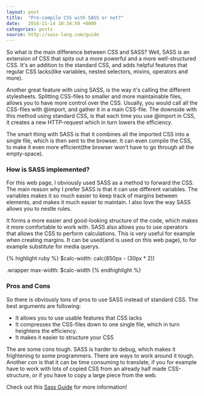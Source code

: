 ```yaml
---
layout: post
title:  "Pre-compile CSS with SASS or not?"
date:   2016-11-14 10:34:50 +0000
categories: posts
source: http://sass-lang.com/guide
---
```

So what is the main difference between CSS and SASS? 
Well, SASS is an extension of CSS that spits out a more powerful and a more well-structured CSS. <!--more-->
It's an addition to the standard CSS, and adds helpful features 
that regular CSS lacks(like variables, nested selectors, mixins, operators and more).

Another great feature with using SASS, is the way it's calling the different stylesheets. Splitting CSS-files to 
smaller and more maintainable files, allows you to have more control over the CSS. Usually, you would call all the CSS-files
with @import, and gather it in a main CSS-file. The downside with this method using standard CSS, is that each time you use
@import in CSS, it creates a new HTTP-request which in turn lowers the efficiency. 

The smart thing with SASS is that it combines all the imported CSS into a single file, which is then sent to the browser.
It can even compile the CSS, to make it even more efficient(the browser won't have to go through all the empty-space). 

### How is SASS implemented?
For this web page, I obviously used SASS as a method to forward the CSS. The main reason why I prefer SASS is that it can use different 
variables. The variables makes it so much easier to keep track of margins between elements, and makes it much easier to maintain.
I also love the way SASS allows you to nestle rules. 

It forms a more easier and good-looking structure of the code, which makes
it more comfortable to work with. SASS also allows you to use operators that allows the CSS to perform calculations. This is very 
useful for example when creating margins. It can be used(and is used on this web page), to for example substitute for media querys.

{% highlight ruby %}
$calc-width: calc(850px - (30px * 2))

.wrapper
  max-width: $calc-width
{% endhighlight %}

### Pros and Cons

So there is obviously tons of pros to use SASS instead of standard CSS. The best arguments are following:
* It allows you to use usable features that CSS lacks
* It compresses the CSS-files down to one single file, which in turn heightens the efficiency.
* It makes it easier to structure your CSS

The are some cons tough. SASS is harder to debug, which makes it frightening to some programmers. There are ways to work
around it tough. Another con is that it can be time consuming to translate, if you for example 
have to work with lots of copied CSS from an already half made CSS-structure, or if you have to copy a large piece from the web.

Check out this [Sass Guide][sass-guide] for more information!

[sass-guide]: http://sass-lang.com/guide
